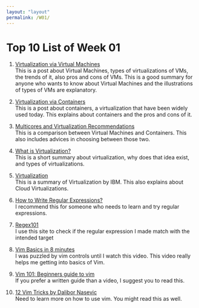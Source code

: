 ```yaml
---
layout: "layout"
permalink: /W01/
---
```


# Top 10 List of Week 01

1. [Virtualization via Virtual Machines](https://insights.sei.cmu.edu/sei_blog/2017/09/virtualization-via-virtual-machines.html)<br>
This is a post about Virtual Machines, types of virtualizations of VMs, the trends of it, also pros and cons of VMs. This is a good summary for anyone who wants to know about Virtual Machines and the illustrations of types of VMs are explanatory.

2. [Virtualization via Containers](https://insights.sei.cmu.edu/sei_blog/2017/09/virtualization-via-containers.html)<br>
This is a post about containers, a virtualization that have been widely used today. This explains about containers and the pros and cons of it.

3. [Multicores and Virtualization Recommendations](https://insights.sei.cmu.edu/sei_blog/2017/10/multicore-and-virtualization-recommendations.html)<br>
This is a comparison between Virtual Machines and Containers. This also includes advices in choosing between those two.

4. [What is Virtualization?](https://www.redhat.com/en/topics/virtualization/what-is-virtualization)<br>
This is a short summary about virtualization, why does that idea exist, and types of virtualizations.

5. [Virtualization](https://ibm.com/cloud/learn/virtualization-a-complete-guide)<br>
This is a summary of Virtualization by IBM. This also explains about Cloud Virtualizations.

6. [How to Write Regular Expressions?](https://www.geeksforgeeks.org/write-regular-expressions/)<br>
I recommend this for someone who needs to learn and try regular expressions.

7. [Regex101](https://regex101.com/)<br>
I use this site to check if the regular expression I made match with the intended target

8. [Vim Basics in 8 minutes](https://www.youtube.com/watch?v=ggSyF1SVFr4)<br>
I was puzzled by vim controls until I watch this video. This video really helps me getting into basics of Vim.

9. [Vim 101: Beginners guide to vim](https://www.linux.com/training-tutorials/vim-101-beginners-guide-vim/)<br>
If you prefer a written guide than a video, I suggest you to read this.

10. [12 Vim Tricks by Dalibor Nasevic](https://dalibornasevic.com/posts/43-12-vim-tips)<br>
Need to learn more on how to use vim. You might read this as well.
